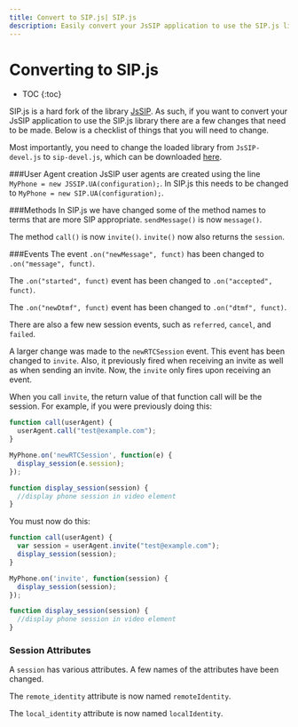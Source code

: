 ```yaml
---
title: Convert to SIP.js| SIP.js
description: Easily convert your JsSIP application to use the SIP.js library. Here's how.
---
```


# Converting to SIP.js

* TOC
{:toc}



SIP.js is a hard fork of the library [JsSIP](http://www.jssip.net/).  As such, if you want to convert your JsSIP application to use the SIP.js library there are a few changes that need to be made.  Below is a checklist of things that you will need to change.

Most importantly, you need to change the loaded library from  `JsSIP-devel.js` to `sip-devel.js`, which can be downloaded [here](/download/).

###User Agent creation
JsSIP user agents are created using the line `MyPhone = new JSSIP.UA(configuration);`.  In SIP.js this needs to be changed to `MyPhone = new SIP.UA(configuration);`.

###Methods
In SIP.js we have changed some of the method names to terms that are more SIP appropriate.  `sendMessage()` is now `message()`.

The method `call()` is now `invite()`.  `invite()` now also returns the `session`.


###Events
The event `.on("newMessage", funct)` has been changed to `.on("message", funct)`.

The `.on("started", funct)` event has been changed to `.on("accepted", funct)`.

The `.on("newDtmf", funct)` event has been changed to `.on("dtmf", funct)`.

There are also a few new session events, such as `referred`, `cancel`, and `failed`.

A larger change was made to the `newRTCSession` event.  This event has been changed to `invite`.  Also, it previously fired when receiving an invite as well as when sending an invite.  Now, the `invite` only fires upon receiving an event.  

When you call `invite`, the return value of that function call will be the session.  For example, if you were previously doing this:  

~~~ javascript
function call(userAgent) {
  userAgent.call("test@example.com");
}

MyPhone.on('newRTCSession', function(e) {
  display_session(e.session);
});

function display_session(session) {
  //display phone session in video element
}
~~~

You must now do this:

~~~ javascript
function call(userAgent) {
  var session = userAgent.invite("test@example.com");
  display_session(session);
}

MyPhone.on('invite', function(session) {
  display_session(session);
});

function display_session(session) {
  //display phone session in video element
}
~~~

### Session Attributes
A `session` has various attributes.  A few names of the attributes have been changed.

The `remote_identity` attribute is now named `remoteIdentity`.

The `local_identity` attribute is now named `localIdentity`.
